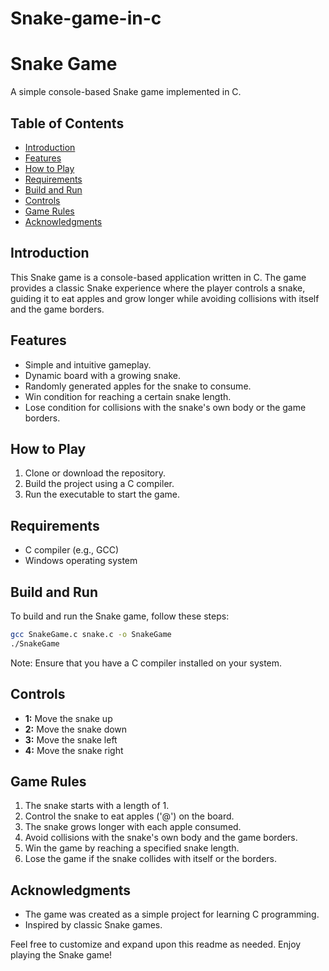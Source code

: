 # Snake-game-in-c

# Snake Game

A simple console-based Snake game implemented in C.

## Table of Contents

- [Introduction](#introduction)
- [Features](#features)
- [How to Play](#how-to-play)
- [Requirements](#requirements)
- [Build and Run](#build-and-run)
- [Controls](#controls)
- [Game Rules](#game-rules)
- [Acknowledgments](#acknowledgments)

## Introduction

This Snake game is a console-based application written in C. The game provides a classic Snake experience where the player controls a snake, guiding it to eat apples and grow longer while avoiding collisions with itself and the game borders.

## Features

- Simple and intuitive gameplay.
- Dynamic board with a growing snake.
- Randomly generated apples for the snake to consume.
- Win condition for reaching a certain snake length.
- Lose condition for collisions with the snake's own body or the game borders.

## How to Play

1. Clone or download the repository.
2. Build the project using a C compiler.
3. Run the executable to start the game.

## Requirements

- C compiler (e.g., GCC)
- Windows operating system

## Build and Run

To build and run the Snake game, follow these steps:

```bash
gcc SnakeGame.c snake.c -o SnakeGame
./SnakeGame
```

Note: Ensure that you have a C compiler installed on your system.

## Controls

- **1:** Move the snake up
- **2:** Move the snake down
- **3:** Move the snake left
- **4:** Move the snake right

## Game Rules

1. The snake starts with a length of 1.
2. Control the snake to eat apples ('@') on the board.
3. The snake grows longer with each apple consumed.
4. Avoid collisions with the snake's own body and the game borders.
5. Win the game by reaching a specified snake length.
6. Lose the game if the snake collides with itself or the borders.

## Acknowledgments

- The game was created as a simple project for learning C programming.
- Inspired by classic Snake games.

Feel free to customize and expand upon this readme as needed. Enjoy playing the Snake game!

